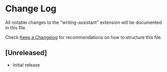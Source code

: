 # Change Log

All notable changes to the "writing-assistant" extension will be documented in this file.

Check [Keep a Changelog](http://keepachangelog.com/) for recommendations on how to structure this file.

## [Unreleased]

- Initial release